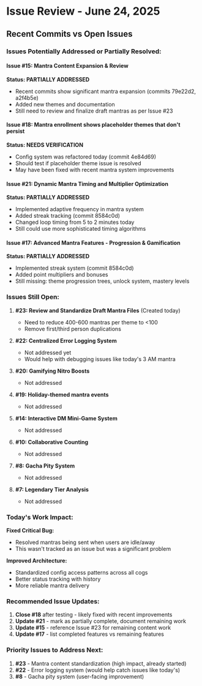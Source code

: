 # Issue Review - June 24, 2025

## Recent Commits vs Open Issues

### Issues Potentially Addressed or Partially Resolved:

#### Issue #15: Mantra Content Expansion & Review
**Status: PARTIALLY ADDRESSED**
- Recent commits show significant mantra expansion (commits 79e22d2, a2f4b5e)
- Added new themes and documentation
- Still need to review and finalize draft mantras as per Issue #23

#### Issue #18: Mantra enrollment shows placeholder themes that don't persist
**Status: NEEDS VERIFICATION**
- Config system was refactored today (commit 4e84d69)
- Should test if placeholder theme issue is resolved
- May have been fixed with recent mantra system improvements

#### Issue #21: Dynamic Mantra Timing and Multiplier Optimization
**Status: PARTIALLY ADDRESSED**
- Implemented adaptive frequency in mantra system
- Added streak tracking (commit 8584c0d)
- Changed loop timing from 5 to 2 minutes today
- Still could use more sophisticated timing algorithms

#### Issue #17: Advanced Mantra Features - Progression & Gamification
**Status: PARTIALLY ADDRESSED**
- Implemented streak system (commit 8584c0d)
- Added point multipliers and bonuses
- Still missing: theme progression trees, unlock system, mastery levels

### Issues Still Open:

1. **#23: Review and Standardize Draft Mantra Files** (Created today)
   - Need to reduce 400-600 mantras per theme to <100
   - Remove first/third person duplications

2. **#22: Centralized Error Logging System**
   - Not addressed yet
   - Would help with debugging issues like today's 3 AM mantra

3. **#20: Gamifying Nitro Boosts**
   - Not addressed

4. **#19: Holiday-themed mantra events**
   - Not addressed

5. **#14: Interactive DM Mini-Game System**
   - Not addressed

6. **#10: Collaborative Counting**
   - Not addressed

7. **#8: Gacha Pity System**
   - Not addressed

8. **#7: Legendary Tier Analysis**
   - Not addressed

### Today's Work Impact:

**Fixed Critical Bug:**
- Resolved mantras being sent when users are idle/away
- This wasn't tracked as an issue but was a significant problem

**Improved Architecture:**
- Standardized config access patterns across all cogs
- Better status tracking with history
- More reliable mantra delivery

### Recommended Issue Updates:

1. **Close #18** after testing - likely fixed with recent improvements
2. **Update #21** - mark as partially complete, document remaining work
3. **Update #15** - reference Issue #23 for remaining content work
4. **Update #17** - list completed features vs remaining features

### Priority Issues to Address Next:

1. **#23** - Mantra content standardization (high impact, already started)
2. **#22** - Error logging system (would help catch issues like today's)
3. **#8** - Gacha pity system (user-facing improvement)